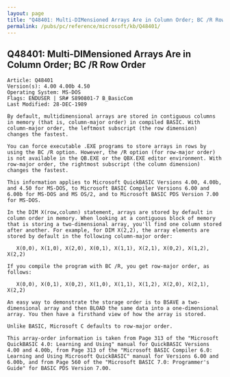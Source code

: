 ```yaml
---
layout: page
title: "Q48401: Multi-DIMensioned Arrays Are in Column Order; BC /R Row Order"
permalink: /pubs/pc/reference/microsoft/kb/Q48401/
---
```


## Q48401: Multi-DIMensioned Arrays Are in Column Order; BC /R Row Order

	Article: Q48401
	Version(s): 4.00 4.00b 4.50
	Operating System: MS-DOS
	Flags: ENDUSER | SR# S890801-7 B_BasicCom
	Last Modified: 28-DEC-1989
	
	By default, multidimensional arrays are stored in contiguous columns
	in memory (that is, column-major order) in compiled BASIC. With
	column-major order, the leftmost subscript (the row dimension)
	changes the fastest.
	
	You can force executable .EXE programs to store arrays in rows by
	using the BC /R option. However, the /R option (for row-major order)
	is not available in the QB.EXE or the QBX.EXE editor environment. With
	row-major order, the rightmost subscript (the column dimension)
	changes the fastest.
	
	This information applies to Microsoft QuickBASIC Versions 4.00, 4.00b,
	and 4.50 for MS-DOS, to Microsoft BASIC Compiler Versions 6.00 and
	6.00b for MS-DOS and MS OS/2, and to Microsoft BASIC PDS Version 7.00
	for MS-DOS.
	
	In the DIM X(row,column) statement, arrays are stored by default in
	column order in memory. When looking at a contiguous block of memory
	that is storing a two-dimensional array, you'll find one column stored
	after another. For example, for DIM X(2,2), the array elements are
	stored by default in the following column-major order:
	
	   X(0,0), X(1,0), X(2,0), X(0,1), X(1,1), X(2,1), X(0,2), X(1,2), X(2,2)
	
	If you compile the program with BC /R, you get row-major order, as
	follows:
	
	   X(0,0), X(0,1), X(0,2), X(1,0), X(1,1), X(1,2), X(2,0), X(2,1), X(2,2)
	
	An easy way to demonstrate the storage order is to BSAVE a two-
	dimensional array and then BLOAD the same data into a one-dimensional
	array. You then have a firsthand view of how the array is stored.
	
	Unlike BASIC, Microsoft C defaults to row-major order.
	
	This array-order information is taken from Page 313 of the "Microsoft
	QuickBASIC 4.0: Learning and Using" manual for QuickBASIC Versions
	4.00 and 4.00b, from Page 313 of the "Microsoft BASIC Compiler 6.0:
	Learning and Using Microsoft QuickBASIC" manual for Versions 6.00 and
	6.00b, and from Page 560 of the "Microsoft BASIC 7.0: Programmer's
	Guide" for BASIC PDS Version 7.00.
